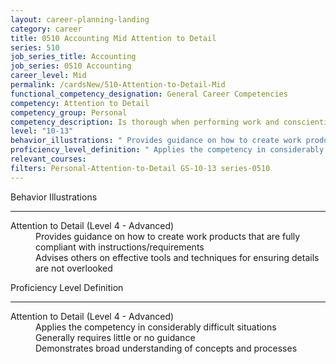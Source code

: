 ```yaml
---
layout: career-planning-landing
category: career
title: 0510 Accounting Mid Attention to Detail
series: 510
job_series_title: Accounting
job_series: 0510 Accounting
career_level: Mid
permalink: /cardsNew/510-Attention-to-Detail-Mid
functional_competency_designation: General Career Competencies
competency: Attention to Detail
competency_group: Personal
competency_description: Is thorough when performing work and conscientious about attending to detail
level: "10-13"
behavior_illustrations: " Provides guidance on how to create work products that are fully compliant with instructions/requirements  Advises others on effective tools and techniques for ensuring details are not overlooked"
proficiency_level_definition: " Applies the competency in considerably difficult situations  Generally requires little or no guidance  Demonstrates broad understanding of concepts and processes"
relevant_courses: 
filters: Personal-Attention-to-Detail GS-10-13 series-0510
---
```


<div class="desktop:grid-col-6 margin-y-3">
  <div class="border-top-2 bg-white padding-3 shadow-5 height-full members-hover border-1px button-border border-top-blue radius-lg">
    <p class="text-bold label-color font-size-21">Behavior Illustrations</p>
    <hr class="hr-green"/>
    <dl class="text-base card-content-color"><dt>Attention to Detail (Level 4 - Advanced)</dt><dd>Provides guidance on how to create work products that are fully compliant with instructions/requirements </dd><dd>Advises others on effective tools and techniques for ensuring details are not overlooked</dd></dl>
  </div>
</div>
<div class="desktop:grid-col-6 margin-y-3">
  <div class="border-top-2 bg-white padding-3 shadow-5 height-full members-hover border-1px button-border border-top-blue radius-lg">
    <p class="text-bold label-color font-size-21">Proficiency Level Definition</p>
     <hr class="hr-green"/>
    <dl class="text-base card-content-color"><dt>Attention to Detail (Level 4 - Advanced)</dt><dd>Applies the competency in considerably difficult situations </dd><dd>Generally requires little or no guidance </dd><dd>Demonstrates broad understanding of concepts and processes</dd></dl>
  </div>
</div>